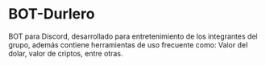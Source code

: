 # BOT-Durlero
BOT para Discord, desarrollado para entretenimiento de los integrantes del grupo, además contiene herramientas de uso frecuente como: Valor del dolar, valor de criptos, entre otras.
